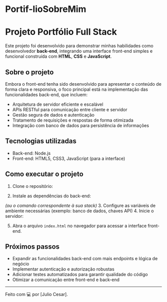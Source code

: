 ﻿# Portif-lioSobreMim

# Projeto Portfólio Full Stack

Este projeto foi desenvolvido para demonstrar minhas habilidades como desenvolvedor **back-end**, integrando uma interface front-end simples e funcional construída com **HTML**, **CSS** e **JavaScript**.

## Sobre o projeto

Embora o front-end tenha sido desenvolvido para apresentar o conteúdo de forma clara e responsiva, o foco principal está na implementação das funcionalidades back-end, que incluem:

- Arquitetura de servidor eficiente e escalável
- APIs RESTful para comunicação entre cliente e servidor
- Gestão segura de dados e autenticação
- Tratamento de requisições e respostas de forma otimizada
- Integração com banco de dados para persistência de informações

## Tecnologias utilizadas

- Back-end: Node.js
- Front-end: HTML5, CSS3, JavaScript (para a interface)


## Como executar o projeto

1. Clone o repositório:

2. Instale as dependências do back-end:

*(ou o comando correspondente à sua stack)*
3. Configure as variáveis de ambiente necessárias (exemplo: banco de dados, chaves API)
4. Inicie o servidor:

5. Abra o arquivo `index.html` no navegador para acessar a interface front-end.

## Próximos passos

- Expandir as funcionalidades back-end com mais endpoints e lógica de negócio
- Implementar autenticação e autorização robustas
- Adicionar testes automatizados para garantir qualidade do código
- Otimizar a comunicação entre front-end e back-end

---

Feito com 💻 por [Julio Cesar].
